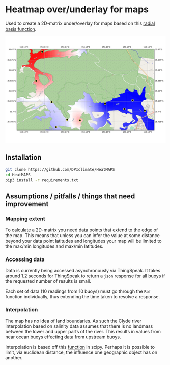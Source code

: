 # Heatmap over/underlay for maps

Used to create a 2D-matrix under/overlay for maps based on this [radial basis function](https://en.wikipedia.org/wiki/Radial_basis_function).

![map.png](figures/gifs/clydemap.gif)
## Installation
```bash
git clone https://github.com/DPIclimate/HeatMAPS
cd HeatMAPS
pip3 install -r requirements.txt
```

## Assumptions / pitfalls / things that need improvement 
### Mapping extent
To calculate a 2D-matrix you need data points that extend to the edge of the map. This means that unless you can infer the value at some distance beyond your data point latitudes and longitudes your map will be limited to the max/min longitudes and max/min latitudes.

### Accessing data
Data is currently being accessed asynchronously via ThingSpeak. It takes around 1.2 seconds for ThingSpeak to return a ``json`` response for all buoys if the requested number of results is small. 

Each set of data (10 readings from 10 buoys) must go through the ``Rbf`` function individually, thus extending the time taken to resolve a response.

### Interpolation
The map has no idea of land boundaries. As such the Clyde river interpolation based on salinity data assumes that there is no landmass between the lower and upper parts of the river. This results in values from near ocean buoys effecting data from upstream buoys.

Interpolation is based off this [function](https://docs.scipy.org/doc/scipy/reference/generated/scipy.interpolate.Rbf.html) in scipy. Perhaps it is possible to limit, via euclidean distance, the influence one geographic object has on another.
